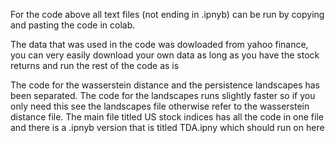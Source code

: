 For the code above all text files (not ending in .ipnyb) can be run by copying and pasting the code in colab.

The data that was used in the code was dowloaded from yahoo finance, you can very easily download your own data as long as you have the stock returns and run the rest of the code as is

The code for the wasserstein distance and the persistence landscapes has been separated. The code for the landscapes runs slightly faster so if you only need this see the landscapes file otherwise refer to the wasserstein distance file. The main file titled US stock indices has all the code in one file and there is a .ipnyb version that is titled TDA.ipny which should run on here 

